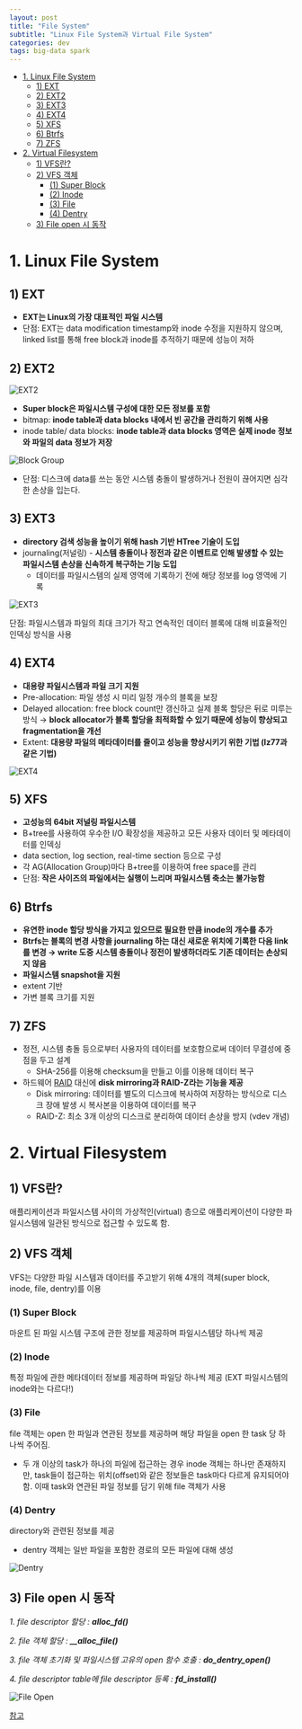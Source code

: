 ```yaml
---
layout: post
title: "File System"
subtitle: "Linux File System과 Virtual File System"
categories: dev
tags: big-data spark
---
```


<!-- @import "[TOC]" {cmd="toc" depthFrom=1 depthTo=6 orderedList=false} -->

<!-- code_chunk_output -->

- [1. Linux File System](#1-linux-file-system)
  - [1) EXT](#1-ext)
  - [2) EXT2](#2-ext2)
  - [3) EXT3](#3-ext3)
  - [4) EXT4](#4-ext4)
  - [5) XFS](#5-xfs)
  - [6) Btrfs](#6-btrfs)
  - [7) ZFS](#7-zfs)
- [2. Virtual Filesystem](#2-virtual-filesystem)
  - [1) VFS란?](#1-vfs란)
  - [2) VFS 객체](#2-vfs-객체)
    - [(1) Super Block](#1-super-block)
    - [(2) Inode](#2-inode)
    - [(3) File](#3-file)
    - [(4) Dentry](#4-dentry)
  - [3) File open 시 동작](#3-file-open-시-동작)

<!-- /code_chunk_output -->

# 1. Linux File System

## 1) EXT

- **EXT는 Linux의 가장 대표적인 파일 시스템**
- 단점: EXT는 data modification timestamp와 inode 수정을 지원하지 않으며, linked list를 통해 free block과 inode를 추적하기 때문에 성능이 저하

## 2) EXT2

![EXT2](https://raw.githubusercontent.com/Cho-Geonwoo/Cho-Geonwoo.github.io/master/assets/img/contents/file_system/ext2.png)

- **Super block은 파일시스템 구성에 대한 모든 정보를 포함**
- bitmap: **inode table과 data blocks 내에서 빈 공간을 관리하기 위해 사용**
- inode table/ data blocks: **inode table과 data blocks 영역은 실제 inode 정보와 파일의 data 정보가 저장**

![Block Group](https://raw.githubusercontent.com/Cho-Geonwoo/Cho-Geonwoo.github.io/master/assets/img/contents/file_system/block_group.png)

- 단점: 디스크에 data를 쓰는 동안 시스템 충돌이 발생하거나 전원이 끊어지면 심각한 손상을 입는다.

## 3) EXT3

- **directory 검색 성능을 높이기 위해 hash 기반 HTree 기술이 도입**
- journaling(저널링) - **시스템 충돌이나 정전과 같은 이벤트로 인해 발생할 수 있는 파일시스템 손상을 신속하게 복구하는 기능 도입**
    - 데이터를 파일시스템의 실제 영역에 기록하기 전에 해당 정보를 log 영역에 기록

![EXT3](https://raw.githubusercontent.com/Cho-Geonwoo/Cho-Geonwoo.github.io/master/assets/img/contents/file_system/ext3.png)

단점: 파일시스템과 파일의 최대 크기가 작고 연속적인 데이터 블록에 대해 비효율적인 인덱싱 방식을 사용

## 4) EXT4

- **대용량 파일시스템과 파일 크기 지원**
- Pre-allocation: 파일 생성 시 미리 일정 개수의 블록을 보장
- Delayed allocation: free block count만 갱신하고 실제 블록 할당은 뒤로 미루는 방식 → **block allocator가 블록 할당을 최적화할 수 있기 때문에 성능이 향상되고 fragmentation을 개선**
- Extent: **대용량 파일의 메타데이터를 줄이고 성능을 향상시키기 위한 기법 (lz77과 같은 기법)**

![EXT4](https://raw.githubusercontent.com/Cho-Geonwoo/Cho-Geonwoo.github.io/master/assets/img/contents/file_system/ext4.png)

## 5) XFS

- **고성능의 64bit 저널링 파일시스템**
- B+tree를 사용하여 우수한 I/O 확장성을 제공하고 모든 사용자 데이터 및 메타데이터를 인덱싱
- data section, log section, real-time section 등으로 구성
- 각 AG(Allocation Group)마다 B+tree를 이용하여 free space를 관리
- 단점: **작은 사이즈의 파일에서는 실행이 느리며 파일시스템 축소는 불가능함**

## 6) Btrfs

- **유연한 inode 할당 방식을 가지고 있으므로 필요한 만큼 inode의 개수를 추가**
- **Btrfs는 블록의 변경 사항을 journaling 하는 대신 새로운 위치에 기록한 다음 link를 변경 → write 도중 시스템 충돌이나 정전이 발생하더라도 기존 데이터는 손상되지 않음**
- **파일시스템 snapshot을 지원**
- extent 기반
- 가변 블록 크기를 지원

## 7) ZFS

- 정전, 시스템 충돌 등으로부터 사용자의 데이터를 보호함으로써 데이터 무결성에 중점을 두고 설계
    - SHA-256를 이용해 checksum을 만들고 이를 이용해 데이터 복구
- 하드웨어 [RAID](https://jwprogramming.tistory.com/24) 대신에 **disk mirroring과 RAID-Z라는 기능을 제공**
    - Disk mirroring: 데이터를 별도의 디스크에 복사하여 저장하는 방식으로 디스크 장애 발생 시 복사본을 이용하여 데이터를 복구
    - RAID-Z: 최소 3개 이상의 디스크로 분리하여 데이터 손상을 방지 (vdev 개념)
    

# 2. Virtual Filesystem

## 1) VFS란?

애플리케이션과 파일시스템 사이의 가상적인(virtual) 층으로 애플리케이션이 다양한 파일시스템에 일관된 방식으로 접근할 수 있도록 함.

## 2) VFS 객체

VFS는 다양한 파일 시스템과 데이터를 주고받기 위해 4개의 객체(super block, inode, file, dentry)를 이용

### (1) Super Block

마운트 된 파일 시스템 구조에 관한 정보를 제공하며 파일시스템당 하나씩 제공

### (2) Inode

특정 파일에 관한 메타데이터 정보를 제공하며 파일당 하나씩 제공 (EXT 파일시스템의 inode와는 다르다!)

### (3) File

file 객체는 open 한 파일과 연관된 정보를 제공하며 해당 파일을 open 한 task 당 하나씩 주어짐.

- 두 개 이상의 task가 하나의 파일에 접근하는 경우 inode 객체는 하나만 존재하지만, task들이 접근하는 위치(offset)와 같은 정보들은 task마다 다르게 유지되어야 함. 이때 task와 연관된 파일 정보를 담기 위해 file 객체가 사용

### (4) Dentry

directory와 관련된 정보를 제공

- dentry 객체는 일반 파일을 포함한 경로의 모든 파일에 대해 생성

![Dentry](https://raw.githubusercontent.com/Cho-Geonwoo/Cho-Geonwoo.github.io/master/assets/img/contents/file_system/dentry.png)

## 3) File open 시 동작

*1. file descriptor 할당 : **alloc_fd()***

*2. file 객체 할당 : **__alloc_file()***

*3. file 객체 초기화 및 파일시스템 고유의 open 함수 호출 : **do_dentry_open()***

*4. file descriptor table에 file descriptor 등록 : **fd_install()***

![File Open](https://raw.githubusercontent.com/Cho-Geonwoo/Cho-Geonwoo.github.io/master/assets/img/contents/file_system/file_open.png)


[참고](https://medium.com/naver-cloud-platform/posix-%EC%95%8C%EC%95%84%EB%B3%B4%EA%B8%B0-2-%EA%B0%80%EC%83%81-%ED%8C%8C%EC%9D%BC-%EC%8B%9C%EC%8A%A4%ED%85%9C-vfs-virtual-filesystem-%EC%9D%98-%EC%9D%98%EC%9D%98%EC%99%80-%EB%8F%99%EC%9E%91-%EB%B0%A9%EC%8B%9D-fb752a0fb542)